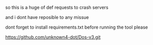 so this is a huge of def requests to crash servers

and i dont have reposible to any missue

dont forget to install requirements.txt before running the tool please

https://github.com/unknown4-dot/Dos-v3.git